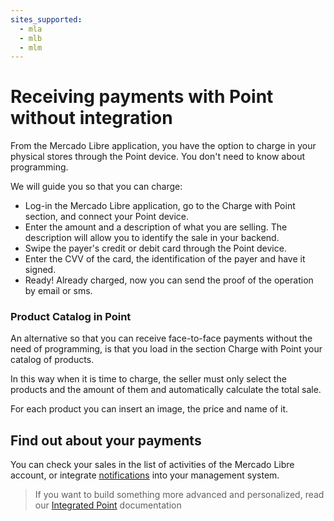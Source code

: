 ```yaml
---
sites_supported:
  - mla
  - mlb
  - mlm
---
```


# Receiving payments with Point without integration

From the Mercado Libre application, you have the option to charge in your physical stores through the Point device.
You don't need to know about programming.

We will guide you so that you can charge:

- Log-in the Mercado Libre application, go to the Charge with Point section, and connect your Point device.
- Enter the amount and a description of what you are selling. The description will allow you to identify the sale in your backend.
- Swipe the payer's credit or debit card through the Point device.
- Enter the CVV of the card, the identification of the payer and have it signed.
- Ready! Already charged, now you can send the proof of the operation by email or sms.


### Product Catalog in Point

An alternative so that you can receive face-to-face payments without the need of programming, is that you load in the section Charge with Point your catalog of products.

In this way when it is time to charge, the seller must only select the products and the amount of them and automatically calculate the total sale.

For each product you can insert an image, the price and name of it.


## Find out about your payments

You can check your sales in the list of activities of the Mercado Libre account, or integrate [notifications](https://www.mercadopago[FAKER][URL][DOMAIN]/developers/en/guides/notifications/webhooks) into your management system.

> If you want to build something more advanced and personalized, read our [Integrated Point](https://www.mercadopago[FAKER][URL][DOMAIN]/developers/en/guides/in-person-payments/mp-point/how-to-integrate) documentation
